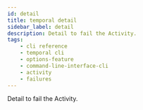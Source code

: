 ```yaml
---
id: detail
title: temporal detail
sidebar_label: detail
description: Detail to fail the Activity.
tags: 
    - cli reference
    - temporal cli
    - options-feature
    - command-line-interface-cli
    - activity
    - failures
---
```


Detail to fail the Activity.
